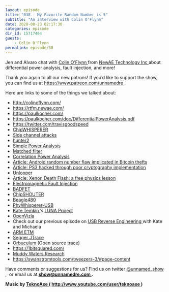 ```yaml
---
layout: episode
title: "038 - My Favorite Random Number is 5"
subtitle: "An interview with Colin O'Flynn"
date: 2020-08-23 02:17:30
categories: episode
dir_id: 15717464
guests:
    - Colin O'Flynn
permalink: episode/38
---
```

<p>
 Jen and Alvaro chat with
 <a href="https://twitter.com/colinoflynn">
  Colin O’Flynn
 </a>
 from
 <a href="https://www.newae.com/">
  NewAE Technology Inc
 </a>
 about differential power analysis, fault injection, and more!
</p>
<p>
 Thank you again to all our new patrons! If you’d like to support the show, you can find us at
 <a href="https://www.patreon.com/unnamedre">
  https://www.patreon.com/unnamedre
 </a>
 .
</p>
<p>
 Here are links to some of the things we talked about:
</p>
<ul>
 <li>
  <a href="http://colinoflynn.com/">
   http://colinoflynn.com/
  </a>
 </li>
 <li>
  <a href="https://rtfm.newae.com/">
   https://rtfm.newae.com/
  </a>
 </li>
 <li>
  <a href="https://paulkocher.com/">
   https://paulkocher.com/
  </a>
 </li>
 <li>
  <a href="https://paulkocher.com/doc/DifferentialPowerAnalysis.pdf">
   https://paulkocher.com/doc/DifferentialPowerAnalysis.pdf
  </a>
 </li>
 <li>
  <a href="https://twitter.com/travisgoodspeed">
   https://twitter.com/travisgoodspeed
  </a>
 </li>
 <li>
  <a href="https://www.newae.com/chipwhisperer">
   ChipWHISPERER
  </a>
 </li>
 <li>
  <a href="https://en.wikipedia.org/wiki/Side-channel_attack">
   Side channel attacks
  </a>
 </li>
 <li>
  <a href="http://bash.org/?244321">
   hunter2
  </a>
 </li>
 <li>
  <a href="https://en.wikipedia.org/wiki/Power_analysis#Simple_power_analysis">
   Simple Power Analysis
  </a>
 </li>
 <li>
  <a href="https://en.wikipedia.org/wiki/Matched_filter">
   Matched filter
  </a>
 </li>
 <li>
  <a href="https://wiki.newae.com/Correlation_Power_Analysis">
   Correlation Power Analysis
  </a>
 </li>
 <li>
  <a href="https://nakedsecurity.sophos.com/2013/08/12/android-random-number-flaw-implicated-in-bitcoin-thefts/">
   Article: Android random number flaw implicated in Bitcoin thefts
  </a>
 </li>
 <li>
  <a href="https://arstechnica.com/gaming/2010/12/ps3-hacked-through-poor-implementation-of-cryptography/">
   Article: PS3 hacked through poor cryptography implementation
  </a>
 </li>
 <li>
  <a href="https://en.wikipedia.org/wiki/Unlooper">
   Unlooper
  </a>
 </li>
 <li>
  <a href="https://www.raspberrypi.org/blog/xenon-death-flash-a-free-physics-lesson/">
   Article: Xenon Death Flash: a free physics lesson
  </a>
 </li>
 <li>
  <a href="https://circuitcellar.com/research-design-hub/electromagnetic-fault-injection/">
   Electromagnetic Fault Injection
  </a>
 </li>
 <li>
  <a href="https://github.com/RedBalloonShenanigans/BADFET">
   BADFET
  </a>
 </li>
 <li>
  <a href="https://www.newae.com/chipshouter">
   ChipSHOUTER
  </a>
 </li>
 <li>
  <a href="https://www.totalphase.com/products/beagle-usb480/">
   Beagle480
  </a>
 </li>
 <li>
  <a href="https://store.newae.com/phywhisperer-usb/">
   PhyWhisperer-USB
  </a>
 </li>
 <li>
  <a href="https://twitter.com/ktemkin">
   Kate Temkin
  </a>
  ’s
  <a href="https://github.com/greatscottgadgets/luna">
   LUNA Project
  </a>
 </li>
 <li>
  <a href="http://openvizsla.org/">
   OpenVizla
  </a>
 </li>
 <li>
  Check out our previous episode on
  <a href="https://unnamedre.com/episode/25">
   USB Reverse Engineering
  </a>
  with Kate and Michaela
 </li>
 <li>
  <a href="https://developer.arm.com/documentation/ddi0337/h/embedded-trace-macrocell/about-the-etm">
   ARM ETM
  </a>
 </li>
 <li>
  <a href="https://www.segger.com/products/debug-probes/j-trace/models/model-overview/">
   Segger JTrace
  </a>
 </li>
 <li>
  <a href="https://github.com/orbcode/orbuculum">
   Orbuculum
  </a>
  (Open source trace)
 </li>
 <li>
  <a href="https://1bitsquared.com/">
   https://1bitsquared.com/
  </a>
 </li>
 <li>
  <a href="https://en.wikipedia.org/wiki/Muddy_Waters_Research">
   Muddy Waters Research
  </a>
 </li>
 <li>
  <a href="https://swanstromtools.com/tweezers-3/#page-content">
   https://swanstromtools.com/tweezers-3/#page-content
  </a>
 </li>
</ul>
<p>
 Have comments or suggestions for us? Find us on twitter
 <a href="https://twitter.com/unnamed_show">
  @unnamed_show
 </a>
 ,  or email us at
 <a href="mailto:show@unnamedre.com">
  <strong>
   show@unnamedre.com
  </strong>
 </a>
 <strong>
  .
 </strong>
</p>
<p>
 <strong>
  Music by
 </strong>
 <a href="http://www.teknoaxe.com">
  <strong>
   TeknoAxe
  </strong>
 </a>
 <strong>
  (
 </strong>
 <a href="http://www.youtube.com/user/teknoaxe">
  <strong>
   http://www.youtube.com/user/teknoaxe
  </strong>
 </a>
 <strong>
  )
 </strong>
</p>
